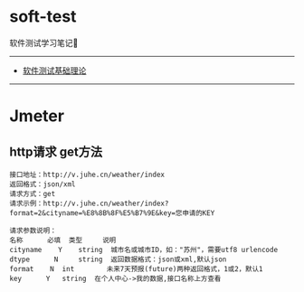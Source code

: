 # soft-test
软件测试学习笔记:thought_balloon:
 
  
 
---
* [软件测试基础理论](https://github.com/c-disk/soft-test/blob/master/%E8%BD%AF%E4%BB%B6%E6%B5%8B%E8%AF%95%E5%9F%BA%E7%A1%80.png)
---
# Jmeter
## http请求  get方法

    接口地址：http://v.juhe.cn/weather/index
    返回格式：json/xml
    请求方式：get
    请求示例：http://v.juhe.cn/weather/index?format=2&cityname=%E8%8B%8F%E5%B7%9E&key=您申请的KEY

    请求参数说明：
    名称	    必填	类型	   说明
    cityname	Y	 string	 城市名或城市ID，如："苏州"，需要utf8 urlencode
    dtype	   N	 string	 返回数据格式：json或xml,默认json
    format	  N	 int	    未来7天预报(future)两种返回格式，1或2，默认1
    key	     Y	 string	 在个人中心->我的数据,接口名称上方查看
